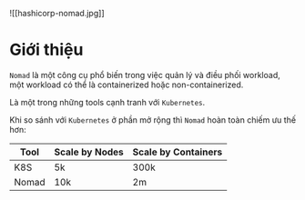 ![[hashicorp-nomad.jpg]]

# Giới thiệu

`Nomad` là một công cụ phổ biến trong việc quản lý và điều phối workload, một workload có thể là containerized hoặc non-containerized.  
  
Là một trong những tools cạnh tranh với `Kubernetes`.

Khi so sánh với `Kubernetes` ở phần mở rộng thì `Nomad` hoàn toàn chiếm ưu thế hơn: 

Tool|Scale by Nodes|Scale by Containers
---|---|---
K8S|5k|300k
Nomad|10k|2m
